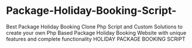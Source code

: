 # Package-Holiday-Booking-Script-
Best Package Holiday Booking Clone Php Script and Custom Solutions to create your own Php Based Package Holiday Booking Website with unique features and complete functionality
HOLIDAY  PACKAGE BOOKING SCRIPT
